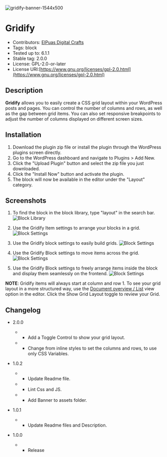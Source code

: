 ![gridify-banner-1544x500](https://user-images.githubusercontent.com/3707088/210112448-ce0ce71f-0105-4bf7-ace6-55c93a0b37c6.jpg)

# Gridify

- Contributors: [ElPuas Digital Crafts](https://elpuas.com)
- Tags: block
- Tested up to: 6.1.1
- Stable tag: 2.0.0
- License: GPL-2.0-or-later
- License URI:[https://www.gnu.org/licenses/gpl-2.0.html](https://www.gnu.org/licenses/gpl-2.0.html)

## Description

**Gridify** allows you to easily create a CSS grid layout within your WordPress posts and pages. You can control the number of columns and rows, as well as the gap between grid items. You can also set responsive breakpoints to adjust the number of columns displayed on different screen sizes.

## Installation

1. Download the plugin zip file or install the plugin through the WordPress plugins screen directly.
2. Go to the WordPress dashboard and navigate to Plugins > Add New.
3. Click the "Upload Plugin" button and select the zip file you just downloaded.
4. Click the "Install Now" button and activate the plugin.
5. The block will now be available in the editor under the "Layout" category.

## Screenshots

1. To find the block in the block library, type "layout" in the search bar.
![Block Library](https://user-images.githubusercontent.com/3707088/210089250-94ad23d8-4dcc-4722-94da-49b1eeef9c74.jpg)

2. Use the Gridify Item settings to arrange your blocks in a grid.
![Block Settings](https://user-images.githubusercontent.com/3707088/210089254-da531e9a-f9c2-4cd6-80a2-9c05a9862b02.jpg)

3. Use the Gridify block settings to easily build grids.
![Block Settings](https://user-images.githubusercontent.com/3707088/210089256-4ea04000-a6a0-4597-aca9-5552fd084716.jpg)

4. Use the Gridify Block settings to move items across the grid.
![Block Settings](https://user-images.githubusercontent.com/3707088/210089259-5003fe2a-40c2-491d-a7d5-1631d445a8e5.jpg)

5. Use the Gridify Block settings to freely arrange items inside the block and display them seamlessly on the frontend.
![Block Settings](https://user-images.githubusercontent.com/3707088/210089262-cd78a8ff-5250-4e7e-a450-2985b4dc300b.jpg)

**NOTE**: Gridify items will always start at column and row 1. To see your grid layout in a more structured way, use the [Document overview / List](https://learn.wordpress.org/tutorial/how-to-use-the-list-view/) view option in the editor.
Click the Show Grid Layout toggle to review your Grid.

## Changelog

- 2.0.0
    - - Add a Toggle Control to show your grid layout.
    - - Change from inline styles to set the columns and rows, to use only CSS Variables.

- 1.0.2
    - - Update Readme file.
    - - Lint Css and JS.
    - - Add Banner to assets folder.

- 1.0.1
    - - Update Readme files and Description.

- 1.0.0
    - - Release
